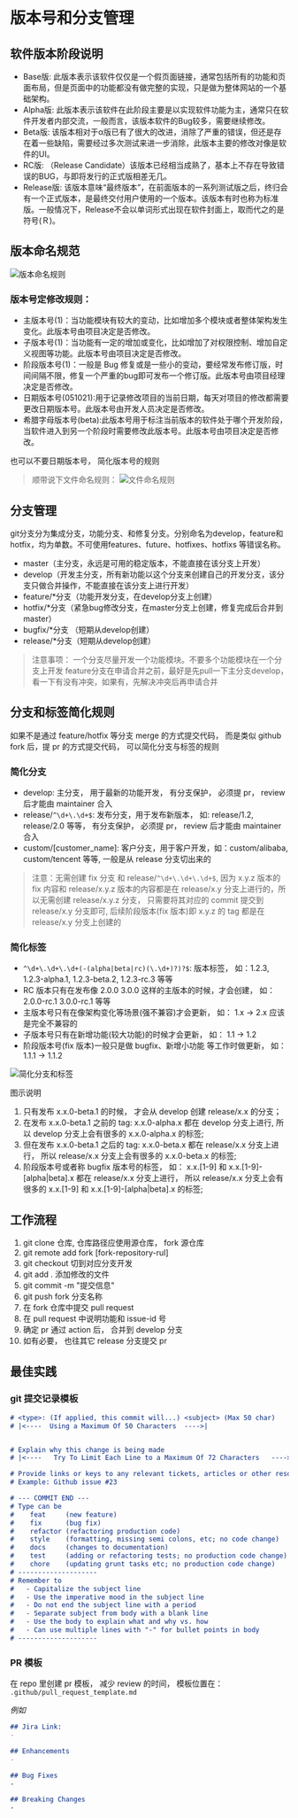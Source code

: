 # 版本号和分支管理

## 软件版本阶段说明

- Base版: 此版本表示该软件仅仅是一个假页面链接，通常包括所有的功能和页面布局，但是页面中的功能都没有做完整的实现，只是做为整体网站的一个基础架构。
- Alpha版: 此版本表示该软件在此阶段主要是以实现软件功能为主，通常只在软件开发者内部交流，一般而言，该版本软件的Bug较多，需要继续修改。
- Beta版: 该版本相对于α版已有了很大的改进，消除了严重的错误，但还是存在着一些缺陷，需要经过多次测试来进一步消除，此版本主要的修改对像是软件的UI。
- RC版: （Release   Candidate）该版本已经相当成熟了，基本上不存在导致错误的BUG，与即将发行的正式版相差无几。
- Release版: 该版本意味“最终版本”，在前面版本的一系列测试版之后，终归会有一个正式版本，是最终交付用户使用的一个版本。该版本有时也称为标准版。一般情况下，Release不会以单词形式出现在软件封面上，取而代之的是符号(Ｒ)。


## 版本命名规范

![版本命名规则](./assets/version-name-rule.gif)

### 版本号定修改规则：

- 主版本号(1)：当功能模块有较大的变动，比如增加多个模块或者整体架构发生变化。此版本号由项目决定是否修改。
- 子版本号(1)：当功能有一定的增加或变化，比如增加了对权限控制、增加自定义视图等功能。此版本号由项目决定是否修改。
- 阶段版本号(1)：一般是 Bug 修复或是一些小的变动，要经常发布修订版，时间间隔不限，修复一个严重的bug即可发布一个修订版。此版本号由项目经理决定是否修改。
- 日期版本号(051021):用于记录修改项目的当前日期，每天对项目的修改都需要更改日期版本号。此版本号由开发人员决定是否修改。
- 希腊字母版本号(beta):此版本号用于标注当前版本的软件处于哪个开发阶段，当软件进入到另一个阶段时需要修改此版本号。此版本号由项目决定是否修改。

也可以不要日期版本号， 简化版本号的规则

> 顺带说下文件命名规则：
![文件命名规则](./assets/file-naming-rule.gif)


## 分支管理

git分支分为集成分支，功能分支、和修复分支。分别命名为develop，feature和hotfix，均为单数。不可使用features、future、hotfixes、hotfixs 等错误名称。

- master（主分支，永远是可用的稳定版本，不能直接在该分支上开发）
- develop（开发主分支，所有新功能以这个分支来创建自己的开发分支，该分支只做合并操作，不能直接在该分支上进行开发）
- feature/*分支（功能开发分支，在develop分支上创建）
- hotfix/*分支（紧急bug修改分支，在master分支上创建，修复完成后合并到master）
- bugfix/*分支 （短期从develop创建）
- release/*分支（短期从develop创建）
  
> 注意事项：
一个分支尽量开发一个功能模块。不要多个功能模块在一个分支上开发
feature分支在申请合并之前，最好是先pull一下主分支develop，看一下有没有冲突，如果有，先解决冲突后再申请合并

## 分支和标签简化规则

如果不是通过 feature/hotfix 等分支 merge 的方式提交代码， 而是类似 github fork 后，提 pr 的方式提交代码， 可以简化分支与标签的规则

### 简化分支
 - develop: 主分支， 用于最新的功能开发， 有分支保护， 必须提 pr， review 后才能由 maintainer 合入
 - release/`^\d+\.\d+$`: 发布分支，用于发布新版本， 如: release/1.2, release/2.0 等等， 有分支保护， 必须提 pr， review 后才能由 maintainer 合入
 - custom/[customer_name]: 客户分支，用于客户开发，如：custom/alibaba, custom/tencent 等等, 一般是从 release 分支切出来的 

  > 注意：无需创建 fix 分支 和 release/`^\d+\.\d+\.\d+$`, 因为 x.y.z 版本的 fix 内容和 release/x.y.z 版本的内容都是在 release/x.y 分支上进行的，所以无需创建 release/x.y.z 分支， 只需要将其对应的 commit 提交到 release/x.y 分支即可, 后续阶段版本(fix 版本)即 x.y.z 的 tag 都是在 release/x.y 分支上创建的

### 简化标签
 - `^\d+\.\d+\.\d+(-(alpha|beta|rc)(\.\d+)?)?$`: 版本标签， 如：1.2.3, 1.2.3-alpha.1, 1.2.3-beta.2, 1.2.3-rc.3 等等
 - RC 版本只有在发布像 2.0.0 3.0.0 这样的主版本的时候，才会创建， 如： 2.0.0-rc.1 3.0.0-rc.1 等等
 - 主版本号只有在像架构变化等场景(强不兼容)才会更新， 如： 1.x -> 2.x 应该是完全不兼容的
 - 子版本号只有在新增功能(较大功能)的时候才会更新， 如： 1.1 -> 1.2
 - 阶段版本号(fix 版本)一般只是做 bugfix、新增小功能 等工作时做更新， 如： 1.1.1 -> 1.1.2

![简化分支和标签](./assets/simplified-branch-tag.png)

图示说明
1. 只有发布 x.x.0-beta.1 的时候， 才会从 develop 创建 release/x.x 的分支；
2. 在发布 x.x.0-beta.1 之前的 tag: x.x.0-alpha.x 都在 develop 分支上进行, 所以 develop 分支上会有很多的 x.x.0-alpha.x 的标签;
3. 但在发布 x.x.0-beta.1 之后的 tag: x.x.0-beta.x 都在 release/x.x 分支上进行， 所以 release/x.x 分支上会有很多的 x.x.0-beta.x 的标签;
4. 阶段版本号或者称 bugfix 版本号的标签， 如： x.x.[1-9] 和 x.x.[1-9]-[alpha|beta].x 都在 release/x.x 分支上进行， 所以 release/x.x 分支上会有很多的 x.x.[1-9] 和 x.x.[1-9]-[alpha|beta].x 的标签;



## 工作流程
1. git clone 仓库, 仓库路径应使用源仓库， fork 源仓库
2. git remote add fork [fork-repository-rul]
3. git checkout 切到对应分支开发
4. git add . 添加修改的文件
5. git commit -m "提交信息"
6. git push fork 分支名称
7. 在 fork 仓库中提交 pull request
8. 在 pull request 中说明功能和 issue-id 号
9. 确定 pr 通过 action 后， 合并到 develop 分支
10. 如有必要， 也往其它 release 分支提交 pr


## 最佳实践

### git 提交记录模板
```md
# <type>: (If applied, this commit will...) <subject> (Max 50 char)
# |<----  Using a Maximum Of 50 Characters  ---->|


# Explain why this change is being made
# |<----   Try To Limit Each Line to a Maximum Of 72 Characters   ---->|

# Provide links or keys to any relevant tickets, articles or other resources
# Example: Github issue #23

# --- COMMIT END ---
# Type can be 
#    feat     (new feature)
#    fix      (bug fix)
#    refactor (refactoring production code)
#    style    (formatting, missing semi colons, etc; no code change)
#    docs     (changes to documentation)
#    test     (adding or refactoring tests; no production code change)
#    chore    (updating grunt tasks etc; no production code change)
# --------------------
# Remember to
#   - Capitalize the subject line
#   - Use the imperative mood in the subject line
#   - Do not end the subject line with a period
#   - Separate subject from body with a blank line
#   - Use the body to explain what and why vs. how
#   - Can use multiple lines with "-" for bullet points in body
# --------------------
```


### PR 模板

在 repo 里创建 pr 模板， 减少 review 的时间， 模板位置在： `.github/pull_request_template.md`

*例如* 

```md
## Jira Link:
- 

## Enhancements
- 

## Bug Fixes
-

## Breaking Changes
-
```

